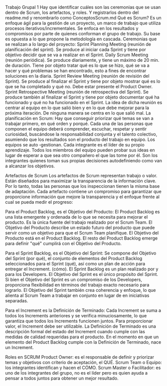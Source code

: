 Trabajo Grupal 1
Hay que identificar cuáles son las ceremonias que se usan dentro de Scrum, los artefactos, y roles. Y registrarlos dentro del readme.md y renombrarlo como ConceptosScrum.md
Qué es Scrum?
Es un enfoque ágil para la gestión de un proyecto, un marco de trabajo que utiliza procesos iterativos/incrementales.
Se enfoca en los resultados y compromisos por parte de quienes conforman el grupo de trabajo.
Su base es opuesta a lo que propone la metodología en cascada.
Ceremonias que se realizan a lo largo del proyecto:
Sprint Planning Meeting (reunión de planificación del sprint). Se produce al iniciar cada Sprint y tiene por objetivo decidir que se va a realizar en el Sprint.
Daily Scrum Meeting (reunión periódica). Se produce diariamente, y tiene un máximo de 20 min. de duración. Tiene por objeto tratar qué es lo que se hizo, qué se va a hacer y qué problemas se han encontrado, esto a fines de encontrar soluciones en la diaria.
Sprint Review Meeting (reunión de revisión del Sprint). Se produce al finalizar el Sprint y tiene por objeto mostrar qué es lo que se ha completado y qué no. Debe estar presente el Product Owner.
Sprint Retrospective Meeting (reunión de retrospectiva del Sprint). Se produce también al finalizar el Sprint y tiene por objeto documentar qué ha funcionado y qué no ha funcionado en el Sprint. La idea de dicha reunión es centrar al equipo en lo que salió bien y en lo que debe mejorar para la próxima iteración. De ninguna manera se centra en lo que salió mal.
La planificación en Scrum:
Hay que conseguir priorizar qué temas se van a trabajar primero, en qué orden y porqué. Cada una de las personas que componen el equipo deberá comprender, escuchar, respetar y sentir curiosidad, buscándose la responsabilidad conjunta y el talento colectivo, asumiendo que los resultados son el producto del trabajo en equipo. Los equipos se auto ‐gestionan. Cada integrante es el líder de su propio aprendizaje. Todos los miembros del equipo pueden probar sus ideas en lugar de esperar a que sea otro compañero el que las tome por él. Son los integrantes quienes toman sus propias decisiones autodefiniendo como van a alcanzar los objetivos.

Artefactos de Scrum
Los artefactos de Scrum representan trabajo o valor. Están diseñados para maximizar la transparencia de la información clave. Por lo tanto, todas las personas que los inspeccionan tienen la misma base de adaptación. Cada artefacto contiene un compromiso para garantizar que proporcione información que mejore la transparencia y el enfoque frente al cual se pueda medir el progreso:

Para el Product Backlog, es el Objetivo del Producto: El Product Backlog es una lista emergente y ordenada de lo que se necesita para mejorar el producto. Es la única fuente del trabajo realizado por el Scrum Team. El Objetivo del Producto describe un estado futuro del producto que puede servir como un objetivo para que el Scrum Team planifique. El Objetivo del Producto está en el Product Backlog. El resto del Product Backlog emerge para definir "qué" cumplirá con el Objetivo del Producto.

Para el Sprint Backlog, es el Objetivo del Sprint: Se compone del Objetivo del Sprint (por qué), el conjunto de elementos del Product Backlog seleccionados para el Sprint (qué), así como un plan de acción para entregar el Increment. (cómo). El Sprint Backlog es un plan realizado por y para los Developers. El Objetivo del Sprint es el único propósito del Sprint. Si bien el Objetivo del Sprint es un compromiso de los Developers, proporciona flexibilidad en términos del trabajo exacto necesario para lograrlo. El Objetivo del Sprint también crea coherencia y enfoque, lo que alienta al Scrum Team a trabajar en conjunto en lugar de en iniciativas separadas.

Para el Increment es la Definición de Terminado: Cada Increment se suma a todos los Increments anteriores y se verifica minuciosamente, lo que garantiza que todos los Increments funcionen juntos. Para proporcionar valor, el Increment debe ser utilizable. La Definición de Terminado es una descripción formal del estado del Increment cuando cumple con las medidas de calidad requeridas para el producto. En el momento en que un elemento del Product Backlog cumple con la Definición de Terminado, nace un Increment.

Roles en SCRUM
Product Owner: es el responsable de definir y priorizar temas y objetivos con criterio de aceptación, el QUÉ.
Scrum Team o Equipo: los integrantes identifican y hacen el CÓMO.
Scrum Master o Facilitador: es uno de los integrantes del grupo, no es el líder pero es quien ayuda a pensar a todos juntos para obtener un mejor resultado.
